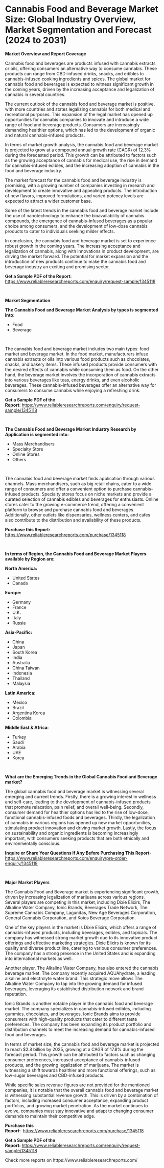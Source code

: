 <p><h1>Cannabis Food and Beverage Market Size: Global Industry Overview, Market Segmentation and Forecast (2024 to 2031)</h1></p><p><strong>Market Overview and Report Coverage</strong></p>
<p><p>Cannabis food and beverages are products infused with cannabis extracts or oils, offering consumers an alternative way to consume cannabis. These products can range from CBD-infused drinks, snacks, and edibles to cannabis-infused cooking ingredients and spices. The global market for cannabis food and beverages is expected to witness significant growth in the coming years, driven by the increasing acceptance and legalization of cannabis in several countries.</p><p>The current outlook of the cannabis food and beverage market is positive, with more countries and states legalizing cannabis for both medical and recreational purposes. This expansion of the legal market has opened up opportunities for cannabis companies to innovate and introduce a wide range of food and beverage products. Consumers are increasingly demanding healthier options, which has led to the development of organic and natural cannabis-infused products.</p><p>In terms of market growth analysis, the cannabis food and beverage market is projected to grow at a compound annual growth rate (CAGR) of 12.3% during the forecasted period. This growth can be attributed to factors such as the growing acceptance of cannabis for medical use, the rise in demand for cannabis-infused edibles, and the increasing adoption of cannabis in the food and beverage industry.</p><p>The market forecast for the cannabis food and beverage industry is promising, with a growing number of companies investing in research and development to create innovative and appealing products. The introduction of new flavors, improved formulations, and varied potency levels are expected to attract a wider customer base.</p><p>Some of the latest trends in the cannabis food and beverage market include the use of nanotechnology to enhance the bioavailability of cannabis compounds, the emergence of cannabis-infused beverages as a popular choice among consumers, and the development of low-dose cannabis products to cater to individuals seeking milder effects.</p><p>In conclusion, the cannabis food and beverage market is set to experience robust growth in the coming years. The increasing acceptance and legalization of cannabis, along with innovations in product development, are driving the market forward. The potential for market expansion and the introduction of new products continue to make the cannabis food and beverage industry an exciting and promising sector.</p></p>
<p><strong>Get a Sample PDF of the Report:</strong> <a href="https://www.reliableresearchreports.com/enquiry/request-sample/1345118">https://www.reliableresearchreports.com/enquiry/request-sample/1345118</a></p>
<p>&nbsp;</p>
<p><strong>Market Segmentation</strong></p>
<p><strong>The Cannabis Food and Beverage Market Analysis by types is segmented into:</strong></p>
<p><ul><li>Food</li><li>Beverage</li></ul></p>
<p>&nbsp;</p>
<p><p>The cannabis food and beverage market includes two main types: food market and beverage market. In the food market, manufacturers infuse cannabis extracts or oils into various food products such as chocolates, snacks, and bakery items. These infused products provide consumers with the desired effects of cannabis while consuming them as food. On the other hand, the beverage market involves the incorporation of cannabis extracts into various beverages like teas, energy drinks, and even alcoholic beverages. These cannabis-infused beverages offer an alternative way for consumers to consume cannabis while enjoying a refreshing drink.</p></p>
<p><strong>Get a Sample PDF of the Report:</strong>&nbsp;<a href="https://www.reliableresearchreports.com/enquiry/request-sample/1345118">https://www.reliableresearchreports.com/enquiry/request-sample/1345118</a></p>
<p>&nbsp;</p>
<p><strong>The Cannabis Food and Beverage Market Industry Research by Application is segmented into:</strong></p>
<p><ul><li>Mass Merchandisers</li><li>Specialty Store</li><li>Online Stores</li><li>Others</li></ul></p>
<p>&nbsp;</p>
<p><p>The cannabis food and beverage market finds application through various channels. Mass merchandisers, such as big retail chains, cater to a wide range of consumers and offer a convenient option to purchase cannabis-infused products. Specialty stores focus on niche markets and provide a curated selection of cannabis edibles and beverages for enthusiasts. Online stores cater to the growing e-commerce trend, offering a convenient platform to browse and purchase cannabis food and beverages. Additionally, other outlets like dispensaries, wellness centers, and cafes also contribute to the distribution and availability of these products.</p></p>
<p><strong>Purchase this Report:</strong>&nbsp; <a href="https://www.reliableresearchreports.com/purchase/1345118">https://www.reliableresearchreports.com/purchase/1345118</a></p>
<p>&nbsp;</p>
<p><strong>In terms of Region, the Cannabis Food and Beverage Market Players available by Region are:</strong></p>
<p>
    <p> <strong> North America: </strong>
        <ul>
            <li>United States</li>
            <li>Canada</li>
        </ul>
        </p> 
    <p> <strong> Europe: </strong>
        <ul>
            <li>Germany</li>
            <li>France</li>
            <li>U.K.</li>
            <li>Italy</li>
            <li>Russia</li>
        </ul>
        </p> 
    <p> <strong> Asia-Pacific: </strong>
        <ul>
            <li>China</li>
            <li>Japan</li>
            <li>South Korea</li>
            <li>India</li>
            <li>Australia</li>
            <li>China Taiwan</li>
            <li>Indonesia</li>
            <li>Thailand</li>
            <li>Malaysia</li>
        </ul>
        </p> 
    <p> <strong> Latin America: </strong>
        <ul>
            <li>Mexico</li>
            <li>Brazil</li>
            <li>Argentina Korea</li>
            <li>Colombia</li>
        </ul>
        </p> 
    <p> <strong> Middle East & Africa: </strong>
        <ul>
            <li>Turkey</li>
            <li>Saudi</li>
            <li>Arabia</li>
            <li>UAE</li>
            <li>Korea</li>
        </ul>
    </p>
    </p>
<p>&nbsp;</p>
<p><strong>What are the Emerging Trends in the Global Cannabis Food and Beverage market?</strong></p>
<p><p>The global cannabis food and beverage market is witnessing several emerging and current trends. Firstly, there is a growing interest in wellness and self-care, leading to the development of cannabis-infused products that promote relaxation, pain relief, and overall well-being. Secondly, consumer demand for healthier options has led to the rise of low-dose, functional cannabis-infused foods and beverages. Thirdly, the legalization of cannabis in various regions has opened up new market opportunities, stimulating product innovation and driving market growth. Lastly, the focus on sustainability and organic ingredients is becoming increasingly important, with consumers seeking products that are both ethically and environmentally conscious.</p></p>
<p><strong>Inquire or Share Your Questions If Any Before Purchasing This Report</strong>- <a href="https://www.reliableresearchreports.com/enquiry/pre-order-enquiry/1345118">https://www.reliableresearchreports.com/enquiry/pre-order-enquiry/1345118</a></p>
<p>&nbsp;</p>
<p><strong>Major Market Players</strong></p>
<p><p>The Cannabis Food and Beverage market is experiencing significant growth, driven by increasing legalization of marijuana across various regions. Several players are competing in this market, including Dixie Elixirs, The Alkaline Water Company, Ionic Brands, Beverages Trade Network, The Supreme Cannabis Company, Lagunitas, New Age Beverages Corporation, General Cannabis Corporation, and Koios Beverage Corporation.</p><p>One of the key players in the market is Dixie Elixirs, which offers a range of cannabis-infused products, including beverages, edibles, and topicals. The company has witnessed strong market growth due to its innovative product offerings and effective marketing strategies. Dixie Elixirs is known for its quality and diverse product line, catering to various consumer preferences. The company has a strong presence in the United States and is expanding into international markets as well.</p><p>Another player, The Alkaline Water Company, has also entered the cannabis beverage market. The company recently acquired AQUAhydrate, a leading alkaline and electrolyte water brand. This strategic move allows The Alkaline Water Company to tap into the growing demand for infused beverages, leveraging its established distribution network and brand reputation.</p><p>Ionic Brands is another notable player in the cannabis food and beverage market. The company specializes in cannabis-infused edibles, including gummies, chocolates, and beverages. Ionic Brands aims to provide consumers with high-quality products that cater to different taste preferences. The company has been expanding its product portfolio and distribution channels to meet the increasing demand for cannabis-infused food and beverages.</p><p>In terms of market size, the cannabis food and beverage market is projected to reach $2.8 billion by 2025, growing at a CAGR of 17.8% during the forecast period. This growth can be attributed to factors such as changing consumer preferences, increased acceptance of cannabis-infused products, and the growing legalization of marijuana. The market is witnessing a shift towards healthier and more functional offerings, such as low-sugar beverages and CBD-infused products.</p><p>While specific sales revenue figures are not provided for the mentioned companies, it is notable that the overall cannabis food and beverage market is witnessing substantial revenue growth. This is driven by a combination of factors, including increased consumer acceptance, expanding product portfolios, and growing market penetration. As the market continues to evolve, companies must stay innovative and adapt to changing consumer demands to maintain their competitive edge.</p></p>
<p><strong>Purchase this Report:</strong>&nbsp;&nbsp;<a href="https://www.reliableresearchreports.com/purchase/1345118">https://www.reliableresearchreports.com/purchase/1345118</a></p>
<p></p>
<p><strong>Get a Sample PDF of the Report:</strong>&nbsp;<a href="https://www.reliableresearchreports.com/enquiry/request-sample/1345118">https://www.reliableresearchreports.com/enquiry/request-sample/1345118</a></p>
<p>Check more reports on https://www.reliableresearchreports.com/</p>